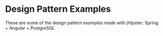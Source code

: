 # Design Pattern Examples

These are some of the design pattern examples made with jHipster: Spring + Angular + PostgreSQL